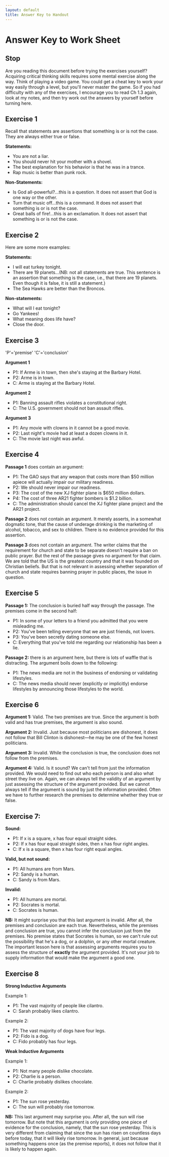 ```yaml
---
layout: default
title: Answer Key to Handout
---
```



# Answer Key to Work Sheet


## Stop

Are you reading this document before trying the exercises yourself? Acquiring critical thinking skills requires some mental exercise along the way. Think of playing a video game. You could get a cheat key to work your way easily through a level, but you'll never master the game. So if you had difficulty with any of the exercises, I encourage you to read Ch 1.3 again, look at my notes, and then try work out the answers by yourself before turning here. 


## Exercise 1 

Recall that statements are assertions that something is or is not the case. They are always either true or false. 

**Statements:**

+ You are not a liar.
+ You should never hit your mother with a shovel.
+ The best explanation for his behavior is that he was in a trance.
+ Rap music is better than punk rock.

**Non-Statements:** 

+ Is God all-powerful?...this is a question. It does not assert that God is one way or the other. + Turn that music off...this is a command. It does not assert that something is or is not the case.+ Great balls of fire!...this is an exclamation. It does not assert that something is or is not the case. 


## Exercise 2 

Here are some more examples: 

**Statements:**

+ I will eat turkey tonight. 
+ There are 19 planets...(NB: not all statements are true. This sentence is an assertion that something is the case, i.e., that there are 19 planets. Even though it is false, it is still a statement.) 
+ The Sea Hawks are better than the Broncos. 


**Non-statements:**

+ What will I eat tonight? 
+ Go Yankees!
+ What meaning does life have? 
+ Close the door.



## Exercise 3 

'P'='premise'
'C'='conclusion'

**Argument 1**

+ P1: If Arme is in town, then she's staying at the Barbary Hotel. 
+ P2: Arme is in town. 
+ C: Arme is staying at the Barbary Hotel.  

**Argument 2**

+ P1: Banning assault rifles violates a constitutional right. 
+ C: The U.S. government should not ban assault rifles.

**Argument 3**

+ P1: Any movie with clowns in it cannot be a good movie. 
+ P2: Last night's movie had at least a dozen clowns in it. 
+ C: The movie last night was awful.


## Exercise 4




**Passage 1** does contain an argument:

+ P1: The GAO says that any weapon that costs more than $50 million apiece will actually impair our military readiness.
+ P2: We should never impair our readiness.
+ P3: The cost of the new XJ fighter plane is $650 million dollars. 
+ P4: The cost of three AR21 fighter bombers is $1.2 billion.  
+ C: The administration should cancel the XJ fighter plane project and the AR21 project.  

**Passage 2** does not contain an argument. It merely asserts, in a somewhat dogmatic tone, that the cause of underage drinking is the marketing of alcohol, tobacco, and sex to children. There is no evidence provided for this assertion. 

**Passage 3** does not contain an argument. The writer claims that the requirement for church and state to be separate doesn't require a ban on public prayer. But the rest of the passage gives no argument for that claim. We are told that the US is the greatest country and that it was founded on Christian beliefs. But that is not relevant in assessing whether separation of church and state requires banning prayer in public places, the issue in question.  




## Exercise 5 



**Passage 1:** The conclusion is buried half way through the passage. The premises come in the second half:

+ P1: In some of your letters to a friend you admitted that you were misleading me.
+ P2: You've been telling everyone that we are just friends, not lovers. 
+ P3: You've been secretly dating someone else.
+ C: Everything that you've told me regarding our relationship has been a lie. 


**Passage 2:** there is an argument here, but there is lots of waffle that is distracting. The argument boils down to the following: 

+ P1: The news media are not in the business of endorsing or validating lifestyles.
+ C: The news media should never (explicitly or implicitly) endorse lifestyles by announcing those lifestyles to the world.


## Exercise 6


**Argument 1:** Valid. The two premises are true. Since the argument is both valid and has true premises, the argument is also sound. 

**Argument 2:** Invalid. Just because most politicians are dishonest, it does not follow that Bill Clinton is dishonest—he may be one of the few honest politicians. 

**Argument 3:** Invalid. While the conclusion is true, the conclusion does not follow from the premises. 


**Argument 4:** Valid. Is it sound? We can't tell from just the information provided. We would need to find out who each person is and also what street they live on. Again, we can always tell the validity of an argument by just assessing the structure of the argument provided. But we cannot always tell if the argument is sound by just the information provided. Often we have to further research the premises to determine whether they true or false. 


## Exercise 7:

**Sound:**

+ P1: If x is a square, x has four equal straight sides. 
+ P2: If x has four equal straight sides, then x has four right angles. 
+ C: If x is a square, then x has four right equal angles. 

**Valid, but not sound:** 

+ P1: All humans are from Mars. 
+ P2: Sandy is a human. 
+ C: Sandy is from Mars. 

**Invalid:**

+ P1: All humans are mortal. 
+ P2: Socrates is mortal. 
+ C: Socrates is human. 

**NB:** It might surprise you that this last argument is invalid. After all, the premises and conclusion are each true. Nevertheless, while the premises and conclusion are true, you cannot infer the conclusion just from the premises. No premise states that Socrates is human, so we can't rule out the possibility that he's a dog, or a dolphin, or any other mortal creature. The important lesson here is that assessing arguments requires you to assess the structure of **exactly** the argument provided. It's not your job to supply information that would make the argument a good one.


## Exercise 8 
 

**Strong Inductive Arguments**

Example 1:

+ P1: The vast majority of people like cilantro. 
+ C: Sarah probably likes cilantro. 

Example 2:

+ P1: The vast majority of dogs have four legs. 
+ P2: Fido is a dog. 
+ C: Fido probably has four legs. 


**Weak Inductive Arguments**

Example 1:

+ P1: Not many people dislike chocolate. 
+ P2: Charlie is a person. 
+ C: Charlie probably dislikes chocolate.

Example 2: 

+ P1: The sun rose yesterday.
+ C: The sun will probably rise tomorrow. 


**NB:** This last argument may surprise you. After all, the sun will rise tomorrow. But note that this argument is only providing one piece of evidence for the conclusion, namely, that the sun rose yesterday. This is very different from claiming that since the sun has risen on countless days before today, that it will likely rise tomorrow. In general, just because something happens once (as the premise reports), it does not follow that it is likely to happen again. 




